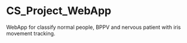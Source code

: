 # CS_Project_WebApp
WebApp for classify normal people, BPPV and nervous patient with iris movement tracking.
